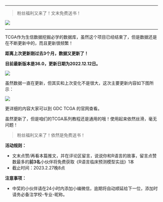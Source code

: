 

---

> 粉丝福利又来了！文末免费送书！

![](https://aliyun-bucket0324.oss-cn-shanghai.aliyuncs.com/img/image-20230225154714219.png)

---



TCGA作为生信数据挖掘必学的数据库，虽然这个项目已经结束了，但是数据还是在不断更新中的，而且更新很频繁！

**距离上次更新刚过去3个月，数据又更新了！**

**目前最新版本是36.0，更新日期为2022.12.12日。**

![](https://aliyun-bucket0324.oss-cn-shanghai.aliyuncs.com/img/image-20230225141513855.png)

虽然数据一直在更新，但其实和上次变化不是很大，这次主要更新内容如下图所示：

![](https://aliyun-bucket0324.oss-cn-shanghai.aliyuncs.com/img/image-20230225141925039.png)

更详细的内容大家可以到 GDC TCGA 的官网查看。



虽然更新了，但是咱们的TCGA系列教程还是通用的哦！使用起来依然丝滑，毫无问题！



> 粉丝福利又来了！依然是免费送书！

**活动规则：**

- 文末点赞/再看本篇推文，并在评论区留言，说说你和R语言的故事，留言点赞数最多的**前3名**小伙伴将免费获取《R语言临床预测模型实战》1本
- 截止时间：2023.2.27晚8点

**注意事项：**

- 中奖的小伙伴请在24小时内添加小编微信，逾期将自动顺延给下一位，添加时请务必备注学校-专业-昵称。